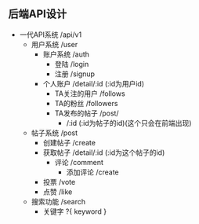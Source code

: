 ## 后端API设计

* 一代API系统 /api/v1
    * 用户系统 /user
         * 账户系统 /auth
            * 登陆 /login
            * 注册 /signup
         * 个人账户 /detail/:id (:id为用户id)
            * TA关注的用户 /follows
            * TA的粉丝 /followers
            * TA发布的帖子 /post/
                * /:id (:id为帖子的id)(这个只会在前端出现)
    * 帖子系统 /post
        * 创建帖子 /create
        * 获取帖子 /detail/:id (:id为这个帖子的id)
            * 评论 /comment
                * 添加评论 /create
        * 投票 /vote
        * 点赞 /like
    * 搜索功能 /search
        * 关键字 ?{ keyword }
        